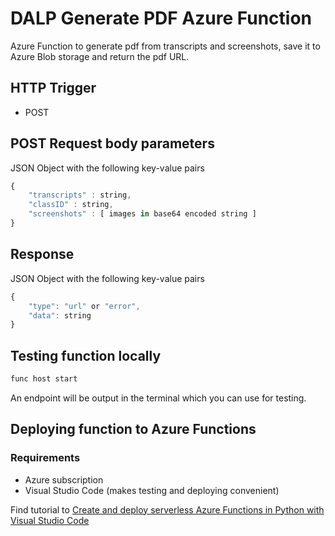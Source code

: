 # DALP Generate PDF Azure Function

Azure Function to generate pdf from transcripts and screenshots, save it to Azure Blob storage and return the pdf URL.

## HTTP Trigger

- POST

## POST Request body parameters

JSON Object with the following key-value pairs

```javascript
{
    "transcripts" : string,
    "classID" : string,
    "screenshots" : [ images in base64 encoded string ]
}
```

## Response

JSON Object with the following key-value pairs

```javascript
{
    "type": "url" or "error",
    "data": string
}
```

## Testing function locally

```cmd
func host start
```
An endpoint will be output in the terminal which you can use for testing.

## Deploying function to Azure Functions
### Requirements
 - Azure subscription
 - Visual Studio Code (makes testing and deploying convenient)
 
Find tutorial to [Create and deploy serverless Azure Functions in Python with Visual Studio Code](https://docs.microsoft.com/en-us/azure/developer/python/tutorial-vs-code-serverless-python-01)
